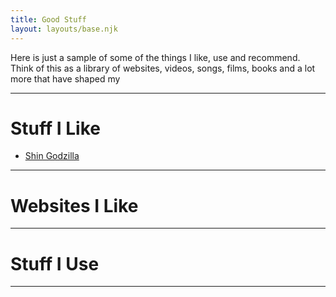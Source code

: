 ```yaml
---
title: Good Stuff
layout: layouts/base.njk
---
```


Here is just a sample of some of the things I like, use and recommend. Think of this as a library of websites, videos, songs, films, books and a lot more that have shaped my

---

# Stuff I Like

- [Shin Godzilla](https://letterboxd.com/film/shin-godzilla/)

---

# Websites I Like

---

# Stuff I Use

---
